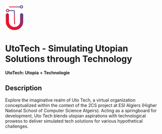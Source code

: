 <img src="./public/img/logo.png" alt="App Logo" width="60" style="max-width:100%; height:auto;">

# UtoTech - Simulating Utopian Solutions through Technology

**UtoTech: Utopia + Technologie**

## Description

Explore the imaginative realm of Uto Tech, a virtual organization conceptualized within the context of the 2CS project at ESI Algiers (Higher National School of Computer Science Algeirs). Acting as a springboard for development, Uto Tech blends utopian aspirations with technological prowess to deliver simulated tech solutions for various hypothetical challenges.
